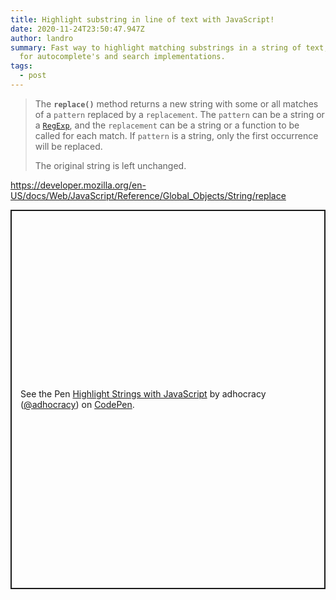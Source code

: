 ```yaml
---
title: Highlight substring in line of text with JavaScript!
date: 2020-11-24T23:50:47.947Z
author: landro
summary: Fast way to highlight matching substrings in a string of text, useful
  for autocomplete's and search implementations.
tags:
  - post
---
```


> The **`replace()`** method returns a new string with some or all matches of a `pattern` replaced by a `replacement`. The `pattern` can be a string or a [`RegExp`](https://developer.mozilla.org/en-US/docs/Web/JavaScript/Reference/Global_Objects/RegExp), and the `replacement` can be a string or a function to be called for each match. If `pattern` is a string, only the first occurrence will be replaced.
>
> The original string is left unchanged.

<https://developer.mozilla.org/en-US/docs/Web/JavaScript/Reference/Global_Objects/String/replace>

<p class="codepen" data-height="607" data-theme-id="dark" data-default-tab="result" data-user="adhocracy" data-slug-hash="wvzwLNe" style="height: 607px; box-sizing: border-box; display: flex; align-items: center; justify-content: center; border: 2px solid; margin: 1em 0; padding: 1em;" data-pen-title="Highlight Strings with JavaScript">
  <span>See the Pen <a href="https://codepen.io/adhocracy/pen/wvzwLNe">
  Highlight Strings with JavaScript</a> by adhocracy (<a href="https://codepen.io/adhocracy">@adhocracy</a>)
  on <a href="https://codepen.io">CodePen</a>.</span>
</p>
<script async src="https://cpwebassets.codepen.io/assets/embed/ei.js"></script>
